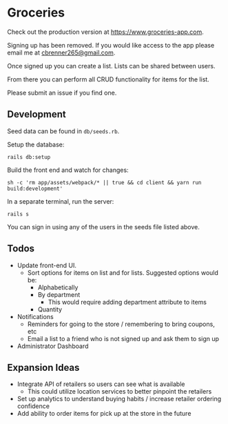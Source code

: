 # Groceries

Check out the production version at <https://www.groceries-app.com>.

Signing up has been removed. If you would like access to the app please email me
at cbrenner265@gmail.com.

Once signed up you can create a list. Lists can be shared between users.

From there you can perform all CRUD functionality for items for the list.

Please submit an issue if you find one.

## Development

Seed data can be found in `db/seeds.rb`.

Setup the database:

```
rails db:setup
```

Build the front end and watch for changes:

```
sh -c 'rm app/assets/webpack/* || true && cd client && yarn run build:development'
```

In a separate terminal, run the server:

```
rails s
```

You can sign in using any of the users in the seeds file listed above.

## Todos

* Update front-end UI.
  * Sort options for items on list and for lists. Suggested options would be:
    * Alphabetically
    * By department
      * This would require adding department attribute to items
    * Quantity
* Notifications
  * Reminders for going to the store / remembering to bring coupons, etc
  * Email a list to a friend who is not signed up and ask them to sign up
* Administrator Dashboard

## Expansion Ideas

* Integrate API of retailers so users can see what is available
  * This could utilize location services to better pinpoint the retailers
* Set up analytics to understand buying habits / increase retailer ordering
  confidence
* Add ability to order items for pick up at the store in the future
